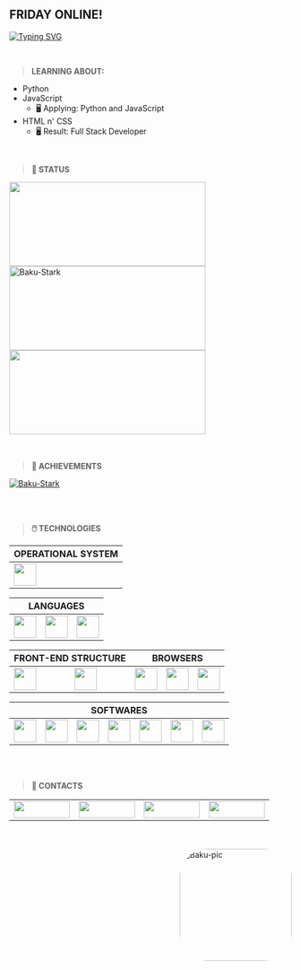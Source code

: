 ## FRIDAY ONLINE!

[![Typing SVG](https://readme-typing-svg.herokuapp.com?font=Kanit&multiline=true&height=75&lines=%22A+imagina%C3%A7%C3%A3o+%C3%A9+mais+importante+que+;o+conhecimento.%22;---+Albert+Einstein)](https://git.io/typing-svg)

<br>

> **LEARNING ABOUT:**
* Python
* JavaScript
  * 🖥️ Applying: Python and JavaScript
* HTML n' CSS  
  * 🖥️ Result: Full Stack Developer

<br>

> **📝 STATUS**
<div align="left">
  <a href="https://github.com/Baku-Stark">
    <img height="150em" width="350em" src="https://github-readme-stats.vercel.app/api?username=Baku-Stark&show_icons=true&theme=tokyonight&include_all_commits=true&count_private=true" />
  </a>
  <br>
  <a href="http://www.github.com/Baku-Stark">
    <img height="150em" width="350em" src="https://github-readme-streak-stats.herokuapp.com/?user=Baku-Stark&theme=tokyonight" alt="Baku-Stark" />
  </a>
  <br>
  <a href="https://github.com/Baku-Stark">
    <img height="150em" width="350em" src="https://github-readme-stats.vercel.app/api/top-langs/?username=Baku-Stark&layout=compact&langs_count=7&theme=tokyonight" />
  </a>
</div>

<br>
<br>

> **🏅 ACHIEVEMENTS**
<p align="left"> <a href="https://github.com/ryo-ma/github-profile-trophy"><img src="https://github-profile-trophy.vercel.app/?username=Baku-Stark" alt="Baku-Stark" /></a> </p>

<br>
<br>

> **🖱️ TECHNOLOGIES**
<div align="center">
  <table>
    <thead>
      <tr>
        <th colspan="1">OPERATIONAL SYSTEM</th>
      </tr>
    </thead>
    <tr>
      <td>
        <img height=40 src="https://cdn.jsdelivr.net/gh/devicons/devicon/icons/windows8/windows8-original.svg" />
      </td>
    </tr>
  </table>
  <table>
    <thead>
      <tr>
        <th colspan="3">LANGUAGES</th>
      </tr>
    </thead>
    <tr>
      <td> 
        <img height=40 src="https://cdn.jsdelivr.net/gh/devicons/devicon/icons/javascript/javascript-plain.svg"/> 
      </td>
      <td> 
        <img height=40 src="https://cdn.jsdelivr.net/gh/devicons/devicon/icons/markdown/markdown-original.svg"/> 
      </td>
      <td> 
        <img height=40 src="https://cdn.jsdelivr.net/gh/devicons/devicon/icons/python/python-original.svg"/> 
      </td>
    </tr>
  </table>
  <table>
    <thead>
      <tr>
        <th colspan="2">FRONT-END STRUCTURE</th>
        <th colspan="3">BROWSERS</th>
      </tr>
    </thead>
    <tr>
      <td> 
        <img height=40 src="https://cdn.jsdelivr.net/gh/devicons/devicon/icons/css3/css3-original.svg"/>
      </td>
      <td> 
        <img height=40 src="https://cdn.jsdelivr.net/gh/devicons/devicon/icons/html5/html5-original.svg"/> 
      </td>
      <!--TABELA BROWSERS-->
      <td>
        <img height=40 src="https://cdn.jsdelivr.net/gh/devicons/devicon/icons/ie10/ie10-original.svg" />
      </td>
      <td>
        <img height=40 src="https://cdn.jsdelivr.net/gh/devicons/devicon/icons/chrome/chrome-plain.svg" />
      </td>
      <td>
        <img height=40 src="https://cdn.jsdelivr.net/gh/devicons/devicon/icons/firefox/firefox-plain.svg" />
      </td>
    </tr>
  </table>
  <table>
    <thead>
      <tr>
        <th colspan="7">SOFTWARES</th>
      </tr>
    </thead>
    <tr>
      <td>
        <img height=40 src="https://cdn.jsdelivr.net/gh/devicons/devicon/icons/nodejs/nodejs-original.svg" />
      </td>
      <td>
        <img height=40 src="https://cdn.jsdelivr.net/gh/devicons/devicon/icons/vscode/vscode-original.svg" />
      </td>
      <td>
        <img height=40 src="https://cdn.jsdelivr.net/gh/devicons/devicon/icons/visualstudio/visualstudio-plain.svg" />
      </td>
      <td>
        <img height=40 src="https://cdn.jsdelivr.net/gh/devicons/devicon/icons/pycharm/pycharm-original.svg" />
      </td>
      <td>
        <img height=40 src="https://cdn.jsdelivr.net/gh/devicons/devicon/icons/github/github-original-wordmark.svg" />
      </td>
      <td>
        <img height=40 src="https://cdn.jsdelivr.net/gh/devicons/devicon/icons/git/git-original.svg" />
      </td>
      <td>
        <img height=40 src="https://cdn.jsdelivr.net/gh/devicons/devicon/icons/gimp/gimp-plain-wordmark.svg" />
      </td>
    </tr>
  </table>
</div>

<br>
<br>

> **📱 CONTACTS**

<table>
  <tr>
    <td>
      <a href="https://twitter.com/Walleemc2"><img src="https://img.shields.io/badge/Twitter-1DA1F2?style=for-the-badge&logo=twitter&logoColor=FFFFFF&color=111111" height="30" width="100"/></a>
    </td>
    <td>
      <a href="https://www.linkedin.com/in/wallace-freitas-92a2061b6/"><img src="https://img.shields.io/badge/LinkedIn-0077B5?style=for-the-badge&logo=linkedin&logoColor=FFFFFF&color=111111" height="30" width="100"/></a>
    </td>
    <td>
      <a href="https://instagram.com/wallace_emc2"><img src="https://img.shields.io/badge/-Instagram-6610F2?style=for-the-badge&logo=Instagram&logoColor=FFFFFF&color=111111" height="30" width="100"/></a>
    </td>
    <td>
      <a href="https://www.reddit.com/user/StarkBakuha"><img src="https://img.shields.io/badge/Reddit-FF4500?style=for-the-badge&logo=reddit&logoColor=FFFFFF&color=111111" height="30" width="100"/></a>
    </td>
  </tr>
</table>

<br>
<br>

<img align="right" alt="Baku-pic" height="200" style="border-radius:50px" src="https://media.discordapp.net/attachments/940470208617926698/1000146541782241421/pngwing.com.png?width=400&height=400">